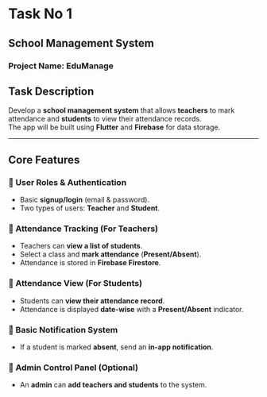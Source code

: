 # Task No 1

## School Management System  

### Project Name: **EduManage**  

## Task Description  
Develop a **school management system** that allows **teachers** to mark attendance and **students** to view their attendance records.  
The app will be built using **Flutter** and **Firebase** for data storage.  

---

## Core Features  

### 🔹 User Roles & Authentication  
- Basic **signup/login** (email & password).  
- Two types of users: **Teacher** and **Student**.  

### 🔹 Attendance Tracking (For Teachers)  
- Teachers can **view a list of students**.  
- Select a class and **mark attendance** (**Present/Absent**).  
- Attendance is stored in **Firebase Firestore**.  

### 🔹 Attendance View (For Students)  
- Students can **view their attendance record**.  
- Attendance is displayed **date-wise** with a **Present/Absent** indicator.  

### 🔹 Basic Notification System  
- If a student is marked **absent**, send an **in-app notification**.  

### 🔹 Admin Control Panel (Optional)  
- An **admin** can **add teachers and students** to the system.  
